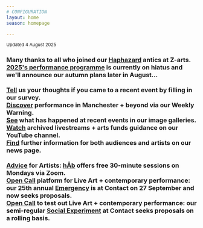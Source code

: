 ```yaml
---
# CONFIGURATION
layout: home
season: homepage

---
```

<small>Updated 4 August 2025</small>        
### Many thanks to all who joined our [Haphazard](/current/2025-haphazard) antics at Z-arts. [2025's performance programme](/current/2025) is currently on hiatus and we'll announce our autumn plans later in August…<br><br><a href="https://www.illuminate-data.org.uk/survey/gnwmcx" target="_blank">Tell</a> us your thoughts if you came to a recent event by filling in our survey.<br><a href="https://wordofwarning.posthaven.com" target="_blank">Discover</a> performance in Manchester + beyond via our Weekly Warning.<br>[See](/galleries) what has happened at recent events in our image galleries.<br><a href="https://youtube.com/@warnmcr" target="_blank">Watch</a> archived livestreams + arts funds guidance on our YouTube channel.<br>[Find](/news) further information for both audiences and artists on our news page.<br><br>[Advice](/hab/advice) for Artists: [hÅb](/hab) offers free 30-minute sessions on Mondays via Zoom.<br><a href="https://emergencymcr.posthaven.com" target="_blank">Open Call</a> platform for Live Art + contemporary performance: our 25th annual [Emergency](/hab/emergency) is at Contact on 27 September and now seeks proposals.<br><a href="https://socialexperiment.posthaven.com" target="_blank">Open Call</a> to test out Live Art + contemporary performance: our semi-regular [Social Experiment](/socialexperiment) at Contact seeks proposals on a rolling basis.
